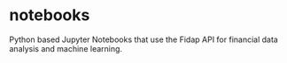 # notebooks
Python based Jupyter Notebooks that use the Fidap API for financial data analysis and machine learning.

